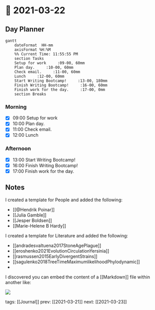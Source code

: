 # 📆 2021-03-22

## Day Planner

```mermaid
gantt
    dateFormat  HH-mm
    axisFormat %H:%M
    %% Current Time: 11:55:55 PM
    section Tasks
    Setup for work     :09-00, 60mm
    Plan day.     :10-00, 60mm
    Check email.     :11-00, 60mm
    Lunch     :12-00, 60mm
    Start Writing Bootcamp!     :13-00, 180mm
    Finish Writing Bootcamp!     :16-00, 60mm
    Finish work for the day.     :17-00, 0mm
    section Breaks

```

### Morning

- [x] 09:00 Setup for work
- [x] 10:00 Plan day.
- [x] 11:00 Check email.
- [x] 12:00 Lunch

### Afternoon

- [x] 13:00 Start Writing Bootcamp!
- [x] 16:00 Finish Writing Bootcamp!
- [x] 17:00 Finish work for the day.

## Notes

I created a template for People and added the following:

- [[@Hendrik Poinar]]
- [[Julia Gamble]]
- [[Jesper Boldsen]]
- [[Marie-Helene B Hardy]]

I created a template for Literature and added the following:

- [[andradesvaltuena2017StoneAgePlague]]
- [[eroshenko2021EvolutionCirculationYersinia]]
- [[rasmussen2015EarlyDivergentStrains]]
- [[sagulenko2018TreeTimeMaximumlikelihoodPhylodynamic]]
- 

I discovered you can embed the content of a [[Markdown]] file within another like:

![](kalkauskas2021SamplingBiasModel)

tags: [[Journal]]
prev: [[2021-03-21]]
next: [[2021-03-23]]